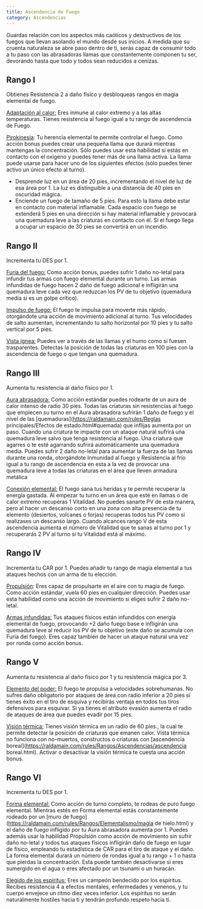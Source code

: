 ```yaml
---
title: Ascendencia de Fuego
category: Ascendencias
---
```


Guardas relación con los aspectos más caóticos y destructivos de los fuegos que llevan asolando el mundo desde sus inicios. A medida que su cruenta naturaleza se abre paso dentro de ti, serás capaz de consumir todo a tu paso con las abrasadoras llamas que constantemente componen tu ser, devorando hasta que todo y todos sean reducidos a cenizas.

## Rango I 

Obtienes Resistencia 2 a daño físico y desbloqueas rangos en magia elemental de fuego.

<u>Adaptación al calor:</u> Eres inmune al calor extremo y a las altas temperaturas. Tienes resistencia al fuego igual a tu rango de ascendencia de Fuego.

<u>Pirokinesia</u>: Tu herencia elemental te permite controlar el fuego. Como acción bonus puedes crear una pequeña llama que durará mientras mantengas la concentración. Sólo puedes usar esta habilidad si estás en contacto con el oxígeno y puedes tener más de una llama activa. La llama puede usarse para hacer uno de los siguientes efectos (sólo puedes tener activo un único efecto al turno).

- Desprende luz en un área de 20 pies, incrementando el nivel de luz de esa área por 1. La luz es distinguible a una distancia de 40 pies en oscuridad mágica.
- Enciende un fuego de tamaño de 5 pies. Para esto la llama debe estar en contacto con material inflamable. Cada espacio con fuego se extenderá 5 pies en una dirección si hay material inflamable y provocará una quemadura leve a las criaturas en contacto con él. Si el fuego llega a ocupar un espacio de 30 pies se convertirá en un incendio.

## Rango II

Incrementa tu DES por 1.

<u>Furia del fuego:</u> Como acción bonus, puedes sufrir 1 daño no-letal para infundir tus armas con fuego elemental durante un turno. Las armas infundidas de fuego hacen 2 daño de fuego adicional e infligirán una quemadura leve cada vez que reduzcan los PV de tu objetivo (quemadura media si es un golpe crítico).

<u>Impulso de fuego:</u> El fuego te impulsa para moverte más rápido, otorgándote una acción de movimiento adicional al turno. Tus velocidades de salto aumentan, incrementando tu salto horizontal por 10 pies y tu salto vertical por 5 pies.

<u>Vista ígnea:</u> Puedes ver a través de las llamas y el humo como si fuesen trasparentes. Detectas la posición de todas las criaturas en 100 pies con la ascendencia de fuego o que tengan una quemadura.

## Rango III 

Aumenta tu resistencia al daño físico por 1.

<u>Aura abrasadora:</u> Como acción estándar puedes rodearte de un aura de calor intenso de radio 30 pies. Todas las criaturas sin resistencias al fuego que empiecen su turno en el Aura abrasadora sufrirán 1 daño de fuego y el nivel de las [quemaduras](https://raldamain.com/rules/Reglas principales/Efectos de estado.html#quemada) que inflijas aumenta por un paso. Cuando una criatura te impacte con un ataque natural sufrirá una quemadura leve salvo que tenga resistencia al fuego. Una criatura que agarres o te esté agarrando sufrirá automáticamente una quemadura media. Puedes sufrir 2 daño no-letal para aumentar la fuerza de las llamas durante una ronda, otorgándote Inmunidad al fuego y Resistencia al frío igual a tu rango de ascendencia en esta a la vez de provocar una quemadura leve a todas las criaturas en el área que lleven armadura metálica

<u>Conexión elemental:</u> El fuego sana tus heridas y te permite recuperar la energía gastada. Al empezar tu turno en un área que esté en llamas o de calor extremo recuperas 1 Vitalidad. No puedes sanarte PV de esta manera, pero al hacer un descanso corto en una zona con alta presencia de tu elemento (desiertos, volcanes o forjas) recuperas todos tus PV como si realizases un descanso largo. Cuando alcances rango V de esta ascendencia aumenta el número de Vitalidad que te sanas al turno por 1 y recuperarás 2 PV al turno si tu Vitalidad está al máximo.

## Rango IV

Incrementa tu CAR por 1. Puedes añadir tu rango de magia elemental a tus ataques hechos con un arma de tu elección.

<u>Propulsión</u>: Eres capaz de propulsarte en el aire con tu magia de fuego. Como acción estándar, vuela 60 pies en cualquier dirección. Puedes usar esta habilidad como una acción de movimiento si eliges sufrir 2 daño no-letal.

<u>Armas infundidas:</u> Tus ataques físicos están infundidos con energía elemental de fuego, provocando +2 daño fuego base e infligirán una quemadura leve al reducir los PV de tu objetivo (este daño se acumula con Furia del fuego). Eres capaz también de hacer un ataque natural una vez por ronda como acción bonus.

## Rango V

Aumenta tu resistencia al daño físico por 1 y tu resistencia mágica por 3.

<u>Elemento del poder:</u> El fuego te propulsa a velocidades sobrehumanas. No sufres daño obligatorio por ataques de área con radio inferior a 20 pies si tienes éxito en el tiro de esquiva y recibirás ventaja en todos tus tiros defensivos para esquivar. Si ya tienes el atributo evasión aumenta el radio de ataques de área que puedes evadir por 15 pies.

<u>Visión térmica:</u> Tienes visión térmica en un radio de 60 pies., la cual te permite detectar la posición de criaturas que emanen calor. Vista térmica no funciona con no-muertos, constructos o criaturas con [ascendencia boreal](https://raldamain.com/rules/Rangos/Ascendencias/ascendencia boreal.html). Activar o desactivar la visión térmica te cuesta una acción bonus.

## Rango VI 

Incrementa tu DES por 1.

<u>Forma elemental:</u> Como acción de turno completo, te rodeas de puro fuego elemental. Mientras estés en Forma elemental estás constantemente rodeado por un [muro de fuego](https://raldamain.com/rules/Rangos/Elementalismo/magia de hielo.html) y el daño de fuego infligido por tu Aura abrasadora aumenta por 1. Puedes además usar la habilidad Propulsión como acción de movimiento sin sufrir daño no-letal y todos tus ataques físicos infligirán daño de fuego en lugar de físico, empleando tu estadística de CAR para el tiro de ataque y el daño. La forma elemental durará un número de rondas igual a tu rango + 1 o hasta que pierdas la concentración. Esta puede también desactivarse si eres sumergido en el agua o eres afectado por un tsunami o un huracán.

<u>Elegido de los espíritus:</u> Eres un campeón bendecido por los espíritus. Recibes resistencia 4 a efectos mentales, enfermedades y venenos, y tu cuerpo envejece un ritmo diez veces inferior. Los espíritus no serán naturalmente hostiles hacia ti y tendrán profundo respeto hacia ti.



 
